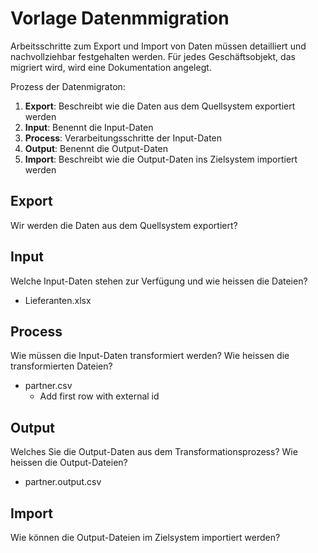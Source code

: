 # Vorlage Datenmmigration

Arbeitsschritte zum Export und Import von Daten müssen detailliert und nachvollziehbar festgehalten werden. Für jedes Geschäftsobjekt, das migriert wird, wird eine Dokumentation angelegt.

Prozess der Datenmigraton:
1. **Export**: Beschreibt wie die Daten aus dem Quellsystem exportiert werden
2. **Input**: Benennt die Input-Daten
3. **Process**: Verarbeitungsschritte der Input-Daten
4. **Output**: Benennt die Output-Daten
5. **Import**: Beschreibt wie die Output-Daten ins Zielsystem importiert werden

## Export

Wir werden die Daten aus dem Quellsystem exportiert?

## Input

Welche Input-Daten stehen zur Verfügung und wie heissen die Dateien?

* Lieferanten.xlsx

## Process

Wie müssen die Input-Daten transformiert werden? Wie heissen die transformierten Dateien?

* partner.csv
	* Add first row with external id

## Output

Welches Sie die Output-Daten aus dem Transformationsprozess? Wie heissen die Output-Dateien?

* partner.output.csv

## Import

Wie können die Output-Dateien im Zielsystem importiert werden?